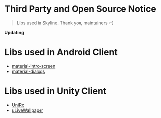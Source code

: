 # Third Party and Open Source Notice
<!--{h1:.massive-header.-with-tagline}-->

> Libs used in Skyline. Thank you, maintainers :-)

**Updating**

# Libs used in Android Client

- [material-intro-screen](https://github.com/TangoAgency/material-intro-screen)
- [material-dialogs](https://github.com/afollestad/material-dialogs)

# Libs used in Unity Client

- [UniRx](https://github.com/neuecc/UniRx)
- [uLiveWallpaper](https://forum.unity.com/threads/ulivewallpaper-develop-android-live-wallpapers-with-unity-5.375255/)
